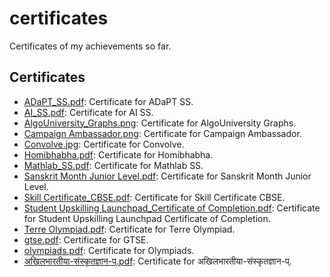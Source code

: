 # certificates
Certificates of my achievements so far.

## Certificates
* [ADaPT_SS.pdf](ADaPT_SS.pdf): Certificate for ADaPT SS.
* [AI_SS.pdf](AI_SS.pdf): Certificate for AI SS.
* [AlgoUniversity_Graphs.png](AlgoUniversity_Graphs.png): Certificate for AlgoUniversity Graphs.
* [Campaign Ambassador.png](Campaign%20Ambassador.png): Certificate for Campaign Ambassador.
* [Convolve.jpg](https://unstop.com/certificate-preview/d5811e95-895e-43a9-9e56-c548f8545be1?utm_campaign=site-emails&utm_medium=d2c-automated&utm_source=wow-look-at-your-certificate-convolve-30-a-pan-iit-aiml-hackathon-open-to-all): Certificate for Convolve.
* [Homibhabha.pdf](Homibhabha.pdf): Certificate for Homibhabha.
* [Mathlab_SS.pdf](Mathlab_SS.pdf): Certificate for Mathlab SS.
* [Sanskrit Month Junior Level.pdf](Sanskrit%20Month%20Junior%20Level.pdf): Certificate for Sanskrit Month Junior Level.
* [Skill Certificate_CBSE.pdf](Skill%20Certificate_CBSE.pdf): Certificate for Skill Certificate CBSE.
* [Student Upskilling Launchpad_Certificate of Completion.pdf](Student%20Upskilling%20Launchpad_Certificate%20of%20Completion.pdf): Certificate for Student Upskilling Launchpad Certificate of Completion.
* [Terre Olympiad.pdf](Terre%20Olympiad.pdf): Certificate for Terre Olympiad.
* [gtse.pdf](gtse.pdf): Certificate for GTSE.
* [olympiads.pdf](olympiads.pdf): Certificate for Olympiads.
* [अखिलभारतीया-संस्कृतज्ञान-प्.pdf](अखिलभारतीया-संस्कृतज्ञान-प्.pdf): Certificate for अखिलभारतीया-संस्कृतज्ञान-प्.

